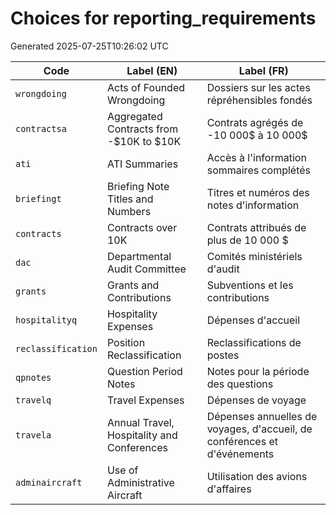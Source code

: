 # Choices for reporting_requirements

Generated 2025-07-25T10:26:02 UTC

| Code | Label (EN) | Label (FR) |
|------|------------|------------|
| `wrongdoing` | Acts of Founded Wrongdoing | Dossiers sur les actes répréhensibles fondés |
| `contractsa` | Aggregated Contracts from -$10K to $10K | Contrats agrégés de -10 000$ à 10 000$ |
| `ati` | ATI Summaries | Accès à l'information sommaires complétés |
| `briefingt` | Briefing Note Titles and Numbers | Titres et numéros des notes d'information |
| `contracts` | Contracts over 10K | Contrats attribués de plus de 10 000 $ |
| `dac` | Departmental Audit Committee | Comités ministériels d'audit |
| `grants` | Grants and Contributions | Subventions et les contributions |
| `hospitalityq` | Hospitality Expenses | Dépenses d'accueil |
| `reclassification` | Position Reclassification | Reclassifications de postes |
| `qpnotes` | Question Period Notes | Notes pour la période des questions |
| `travelq` | Travel Expenses | Dépenses de voyage |
| `travela` | Annual Travel, Hospitality and Conferences | Dépenses annuelles de voyages, d'accueil, de conférences et d'événements |
| `adminaircraft` | Use of Administrative Aircraft | Utilisation des avions d'affaires |
